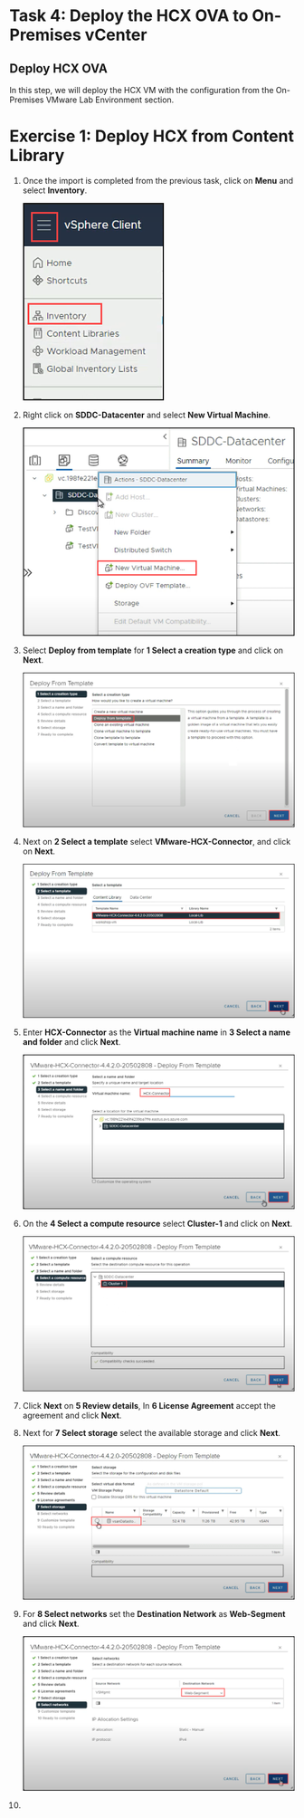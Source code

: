 # Task 4: Deploy the HCX OVA to On-Premises vCenter

## Deploy HCX OVA

In this step, we will deploy the HCX VM with the configuration from the On-Premises VMware Lab Environment section.

# Exercise 1: Deploy HCX from Content Library

1. Once the import is completed from the previous task, click on **Menu** and select **Inventory**. 

    ![](Images/Mod2Task4Pic1.png)
    
2. Right click on **SDDC-Datacenter** and select **New Virtual Machine**.

    ![](Images/Mod2Task4Pic2.png)
   
3. Select **Deploy from template** for **1 Select a creation type** and click on **Next**.

    ![](Images/Mod2Task4Pic3.png)
    
4. Next on **2 Select a template** select **VMware-HCX-Connector**, and click on **Next**.    

    ![](Images/Mod2Task4Pic4.png)
    
5. Enter **HCX-Connector** as the **Virtual machine name** in **3 Select a name and folder** and click **Next**.  

     ![](Images/Mod2Task4Pic5.png) 
     
6. On the **4 Select a compute resource** select **Cluster-1** and click on **Next**.

     ![](Images/Mod2Task4Pic6.png)
     
7. Click **Next** on **5 Review details**, In **6 License Agreement** accept the agreement and click **Next**.

8. Next for **7 Select storage** select the available storage and click **Next**.

    ![](Images/Mod2Task4Pic8.png)
  
9. For **8 Select networks** set the **Destination Network** as **Web-Segment** and click **Next**.
  
     ![](Images/Mod2Task4Pic9.png)

10.    

